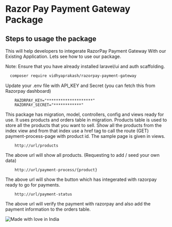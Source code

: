 # Razor Pay Payment Gateway Package

## Steps to usage the package

This will help developers to integerate RazorPay Payment Gateway With our Existing Application. Lets see how to use our package. 

Note: Ensure that you have already installed laravel/ui and auth scaffolding. 

```sh
  composer require vidhyaprakash/razorpay-payment-gateway
```

Update your .env file with API_KEY and Secret (you can fetch this from Razorpay dashboard)
```
    RAZORPAY_KEY="********************"
    RAZORPAY_SECRET="************"
```

This package has migration, model, controllers, config and views ready for use. It uses products and orders table in migration. Products table is used to store all the products that you want to sell. Show all the products from the index view and from that index use a href tag to call the route (GET) payment-process-page with product id. The sample page is given in views. 

```
    http://url/products
```
The above url will show all products. (Requesting to add / seed your own data)

```
    http://url/payment-process/{product}
```
The above url will show the button which has integerated with razorpay ready to go for payments. 

```
    http://url/payment-status
```
The above url will verify the payment with razorpay and also add the payment information to the orders table. 


![Made with love in India](https://madewithlove.now.sh/in?heart=true&template=for-the-badge)
